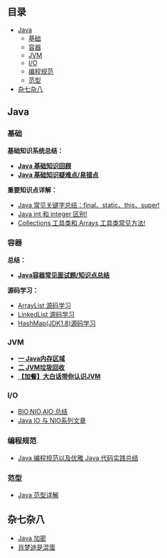 ## 目录

- [Java](#java)
  - [基础](#基础)
  - [容器](#容器)
  - [JVM](#jvm)
  - [I/O](#io)
  - [编程规范](#编程规范)
  - [范型](#范型)
- [杂七杂八](#杂七杂八)

## Java

### 基础

**基础知识系统总结：**

* **[Java 基础知识回顾](docs/java/Java基础知识.md)**
* **[Java 基础知识疑难点/易错点](docs/java/Java疑难点.md)**


**重要知识点详解：**

- [Java 常见关键字总结：final、static、this、super!](docs/java/Basis/final、static、this、super.md)
- [Java int 和 integer 区别!](docs/java/Basis/int&integer.md)
- [Collections 工具类和 Arrays 工具类常见方法!](docs/java/Basis/Arrays,CollectionsCommonMethods.md)


### 容器

**总结：**

* **[Java容器常见面试题/知识点总结](docs/java/collection/Java集合框架常见面试题.md)**

**源码学习：**

* [ArrayList 源码学习](docs/java/collection/ArrayList.md)
* [LinkedList 源码学习](docs/java/collection/LinkedList.md)
* [HashMap(JDK1.8)源码学习](docs/java/collection/HashMap.md)

### JVM

* **[一 Java内存区域](docs/java/jvm/Java内存区域.md)**
* **[二 JVM垃圾回收](docs/java/jvm/JVM垃圾回收.md)**
* **[【加餐】大白话带你认识JVM](docs/java/jvm/[加餐]大白话带你认识JVM.md)**

### I/O

* [BIO,NIO,AIO 总结](docs/java/BIO-NIO-AIO.md)
* [Java IO 与 NIO系列文章](docs/java/Java%20IO与NIO.md)


### 编程规范

* [Java 编程规范以及优雅 Java 代码实践总结](docs/java/Java编程规范.md)

### 范型

* [Java 范型详解](docs/java/Java范型.md)


## 杂七杂八

* [Java 加密](docs/others/Java加密.md)
* [肖梦迪是混蛋](docs/others/肖梦迪是混蛋.md)


